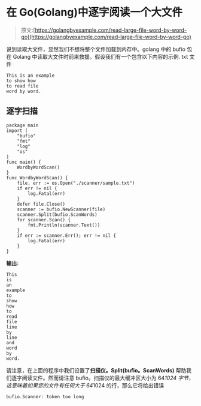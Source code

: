 # 在 Go(Golang)中逐字阅读一个大文件

> 原文:[https://golangbyexample.com/read-large-file-word-by-word-go](https://golangbyexample.com/read-large-file-word-by-word-go)

说到读取大文件，显然我们不想将整个文件加载到内存中。golang 中的 bufio 包在 Golang 中读取大文件时前来救援。假设我们有一个包含以下内容的示例. txt 文件

```
This is an example
to show how
to read file
word by word.
```

## **逐字扫描**

```
package main
import (
    "bufio"
    "fmt"
    "log"
    "os"
)
func main() {
    WordbyWordScan()
}
func WordbyWordScan() {
    file, err := os.Open("./scanner/sample.txt")
    if err != nil {
        log.Fatal(err)
    }
    defer file.Close()
    scanner := bufio.NewScanner(file)
    scanner.Split(bufio.ScanWords)
    for scanner.Scan() {
        fmt.Println(scanner.Text())
    }
    if err := scanner.Err(); err != nil {
        log.Fatal(err)
    }
}
```

**输出:**

```
This
is
an
example
to
show
how
to
read
file
line
by
line
and
word
by
word.
```

请注意，在上面的程序中我们设置了**扫描仪。Split(bufio。ScanWords)** 帮助我们逐字阅读文件。然而请注意 bufio。扫描仪的最大缓冲区大小为 64*1024 字节，这意味着如果您的文件有任何大于 64*1024 的行，那么它将给出错误

```
bufio.Scanner: token too long
```